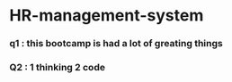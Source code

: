# HR-management-system
### q1 : this bootcamp is had a lot of greating things 
### Q2 : 1 thinking       2 code 
